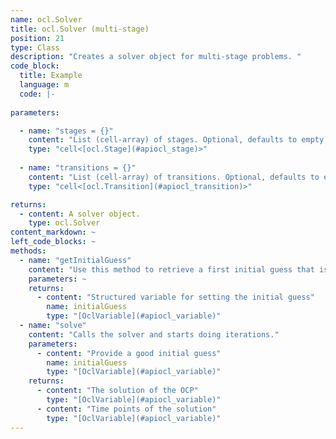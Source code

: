 ```yaml
--- 
name: ocl.Solver
title: ocl.Solver (multi-stage)
position: 21
type: Class
description: "Creates a solver object for multi-stage problems. "
code_block:
  title: Example
  language: m
  code: |- 
    
parameters: 

  - name: "stages = {}"
    content: "List (cell-array) of stages. Optional, defaults to empty list."
    type: "cell<[ocl.Stage](#apiocl_stage)>"
    
  - name: "transitions = {}"
    content: "List (cell-array) of transitions. Optional, defaults to empty list."
    type: "cell<[ocl.Transition](#apiocl_transition)>"

returns: 
  - content: A solver object.
    type: ocl.Solver
content_markdown: ~
left_code_blocks: ~
methods: 
  - name: "getInitialGuess"
    content: "Use this method to retrieve a first initial guess that is generated from the bounds. You can further modify this initial guess to improve the solver performance."
    parameters: ~
    returns: 
      - content: "Structured variable for setting the initial guess"
        name: initialGuess
        type: "[OclVariable](#apiocl_variable)"
  - name: "solve"
    content: "Calls the solver and starts doing iterations."
    parameters: 
      - content: "Provide a good initial guess"
        name: initialGuess
        type: "[OclVariable](#apiocl_variable)"
    returns: 
      - content: "The solution of the OCP"
        type: "[OclVariable](#apiocl_variable)"
      - content: "Time points of the solution"
        type: "[OclVariable](#apiocl_variable)"
---
```

